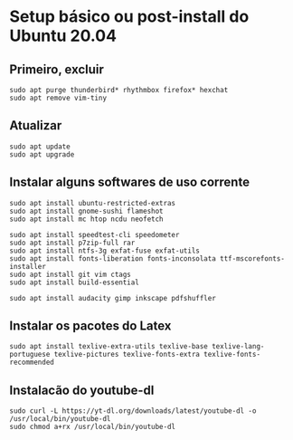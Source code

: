 # Setup básico ou post-install do Ubuntu 20.04

## Primeiro, excluir
    sudo apt purge thunderbird* rhythmbox firefox* hexchat
    sudo apt remove vim-tiny


## Atualizar
    sudo apt update
    sudo apt upgrade


## Instalar alguns softwares de uso corrente
    sudo apt install ubuntu-restricted-extras
    sudo apt install gnome-sushi flameshot
    sudo apt install mc htop ncdu neofetch

    sudo apt install speedtest-cli speedometer
    sudo apt install p7zip-full rar
    sudo apt install ntfs-3g exfat-fuse exfat-utils
    sudo apt install fonts-liberation fonts-inconsolata ttf-mscorefonts-installer
    sudo apt install git vim ctags
    sudo apt install build-essential

    sudo apt install audacity gimp inkscape pdfshuffler


## Instalar os pacotes do Latex
    sudo apt install texlive-extra-utils texlive-base texlive-lang-portuguese texlive-pictures texlive-fonts-extra texlive-fonts-recommended


## Instalacão do youtube-dl
    sudo curl -L https://yt-dl.org/downloads/latest/youtube-dl -o /usr/local/bin/youtube-dl
    sudo chmod a+rx /usr/local/bin/youtube-dl




